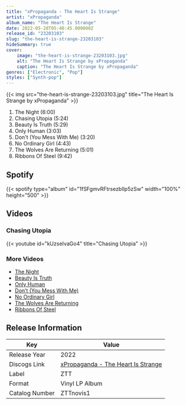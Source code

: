 ```yaml
---
title: "xPropaganda - The Heart Is Strange"
artist: "xPropaganda"
album_name: "The Heart Is Strange"
date: 2022-05-28T05:40:45.000000Z
release_id: "23203103"
slug: "the-heart-is-strange-23203103"
hideSummary: true
cover:
    image: "the-heart-is-strange-23203103.jpg"
    alt: "The Heart Is Strange by xPropaganda"
    caption: "The Heart Is Strange by xPropaganda"
genres: ["Electronic", "Pop"]
styles: ["Synth-pop"]
---
```


{{< img src="the-heart-is-strange-23203103.jpg" title="The Heart Is Strange by xPropaganda" >}}

<!-- section break -->

1. The Night (6:00)
2. Chasing Utopia (5:24)
3. Beauty Is Truth (5:29)
4. Only Human (3:03)
5. Don't (You Mess With Me) (3:20)
6. No Ordinary Girl (4:43)
7. The Wolves Are Returning (5:01)
8. Ribbons Of Steel (9:42)

<!-- section break -->


## Spotify
{{< spotify type="album" id="1fSFgmvRFtrsezbIlp5zSw" width="100%" height="500" >}}



## Videos
### Chasing Utopia
{{< youtube id="kUzseIvaGo4" title="Chasing Utopia" >}}<br>

### More Videos

- [The Night](https://www.youtube.com/watch?v=7LbjI2bJrhE)
- [Beauty Is Truth](https://www.youtube.com/watch?v=BJVzW19Mb28)
- [Only Human](https://www.youtube.com/watch?v=4nawF6LJeGg)
- [Don’t (You Mess With Me)](https://www.youtube.com/watch?v=2jGhz7qccFQ)
- [No Ordinary Girl](https://www.youtube.com/watch?v=-A3MfaCQ81M)
- [The Wolves Are Returning](https://www.youtube.com/watch?v=_906dqMbLLs)
- [Ribbons Of Steel](https://www.youtube.com/watch?v=G1K3hBQ6330)


## Release Information
|  Key           | Value                                                |
| ---------------| ---------------------------------------------------- |
| Release Year   | 2022                                   |
| Discogs Link   | [xPropaganda - The Heart Is Strange](https://www.discogs.com/release/23203103-xPropaganda-The-Heart-Is-Strange) |
| Label          | ZTT |
| Format         | Vinyl LP Album |
| Catalog Number | ZTTnovis1 |
